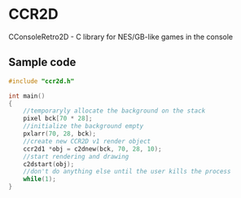 # CCR2D
CConsoleRetro2D - C library for NES/GB-like games in the console
## Sample code
```c
#include "ccr2d.h"

int main()
{
    //temporaryly allocate the background on the stack 
    pixel bck[70 * 28];
    //initialize the background empty
    pxlarr(70, 28, bck);
    //create new CCR2D v1 render object
    ccr2d1 *obj = c2dnew(bck, 70, 28, 10);
    //start rendering and drawing
    c2dstart(obj);
    //don't do anything else until the user kills the process
    while(1);
}
```
